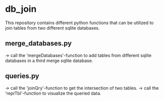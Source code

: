 # db_join
This repository contains different python functions that can be utilized to join tables from two different sqlite databases.

## merge_databases.py
-> call the 'mergeDatabases'-function to add tables from different sqlite databases in a third merge sqlite database.

## queries.py
-> call the 'joinQry'-function to get the intersection of two tables.
-> call the 'reprTbl'-function to visualize the queried data.
